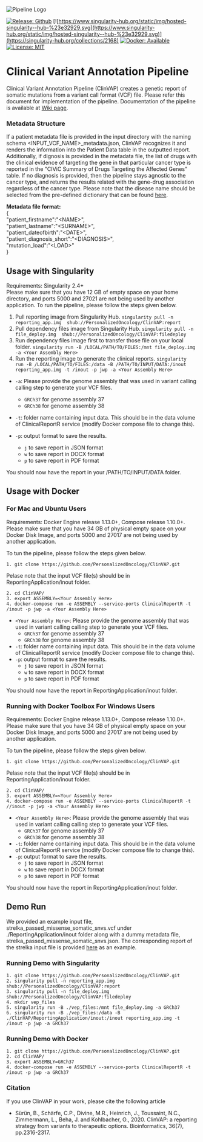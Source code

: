 ![Pipeline Logo](https://github.com/sbilge/ClinVAP/blob/master/doc/logo.jpeg)

[![Release: Github](https://img.shields.io/github/release/PersonalizedOncology/ClinicalReportingPipeline.svg)](https://github.com/PersonalizedOncology/ClinVAP/releases)
[![https://www.singularity-hub.org/static/img/hosted-singularity--hub-%23e32929.svg](https://www.singularity-hub.org/static/img/hosted-singularity--hub-%23e32929.svg)](https://singularity-hub.org/collections/2168)
[![Docker: Available](https://img.shields.io/badge/hosted-docker--hub-blue.svg)](https://cloud.docker.com/u/personalizedoncology/repository/list)
[![License: MIT](https://img.shields.io/badge/License-MIT-yellow.svg)](https://opensource.org/licenses/MIT)  

# Clinical Variant Annotation Pipeline

Clinical Variant Annotation Pipeline (ClinVAP) creates a genetic report of somatic mutations from a variant call format (VCF) file. Please refer this document for implementation of the pipeline. Documentation of the pipeline is available at [Wiki page](https://github.com/PersonalizedOncology/ClinVAP/wiki). 

### Metadata Structure
If a patient metadata file is provided in the input directory with the naming schema \<INPUT\_VCF\_NAME\>\_metadata.json, ClinVAP recognizes it and renders the information into the Patient Data table in the outputted report. Additionally, if dignosis is provided in the metadata file, the list of drugs with the clinical evidence of targeting the gene in that particular cancer type is reported in the "CIViC Summary of Drugs Targeting the Affected Genes" table. If no diagnosis is provided, then the pipeline stays agnostic to the cancer type, and returns the results related with the gene-drug association regardless of the cancer type. Please note that the disease name should be selected from the pre-defined dictionary that can be found [here](https://github.com/PersonalizedOncology/ClinVAP/blob/master/doc/disease_names_dictionary.txt).   

**Metadata file format:**  
\{  
"patient\_firstname":"\<NAME\>",  
"patient\_lastname":"\<SURNAME\>",  
"patient\_dateofbirth":"\<DATE\>",  
"patient\_diagnosis\_short":"\<DIAGNOSIS\>",  
"mutation\_load":"\<LOAD\>"  
\}  


## Usage with Singularity

Requirements: Singularity 2.4+  
Please make sure that you have 12 GB of empty space on your home directory, and ports 5000 and 27021 are not being used by another application.
To run the pipeline, please follow the steps given below. 

1. Pull reporting image from Singularity Hub.
 `singularity pull -n reporting_app.img  shub://PersonalizedOncology/ClinVAP:report` 
2. Pull dependency files image from Singularity Hub. 
`singularity pull -n file_deploy.img  shub://PersonalizedOncology/ClinVAP:filedeploy`
3. Run dependency files image first to transfer those file on your local folder. 
 `singularity run -B /LOCAL/PATH/TO/FILES:/mnt file_deploy.img -a <Your Assembly Here>`
4. Run the reporting image to generate the clinical reports. 
`singularity run -B /LOCAL/PATH/TO/FILES:/data -B /PATH/TO/INPUT/DATA:/inout reporting_app.img -t /inout -p jwp -a <Your Assembly Here>`


* `-a`: Please provide the genome assembly that was used in variant calling calling step to generate your VCF files. 
	* `GRCh37` for genome assembly 37 
	* `GRCh38` for genome assembly 38

* `-t`: folder name containing input data. This should be in the data volume of ClinicalReportR service (modify Docker compose file to change this).
* `-p`: output format to save the results.
	* `j` to save report in JSON format
	* `w` to save report in DOCX format
	* `p` to save report in PDF format

You should now have the report in your /PATH/TO/INPUT/DATA folder.

## Usage with Docker

### For Mac and Ubuntu Users

Requirements: Docker Engine release 1.13.0+, Compose release 1.10.0+.  
Please make sure that you have 34 GB of physical empty space on your Docker Disk Image, and ports 5000 and 27017 are not being used by another application.

To tun the pipeline, please follow the steps given below. 

```
1. git clone https://github.com/PersonalizedOncology/ClinVAP.git
```
Pelase note that the input VCF file(s) should be in ReportingApplication/inout folder.

```
2. cd ClinVAP/
3. export ASSEMBLY=<Your Assembly Here>
4. docker-compose run -e ASSEMBLY --service-ports ClinicalReportR -t /inout -p jwp -a <Your Assembly Here>

```
* `<Your Assembly Here>`: Please provide the genome assembly that was used in variant calling calling step to generate your VCF files. 
	* `GRCh37` for genome assembly 37 
	* `GRCh38` for genome assembly 38
* `-t`: folder name containing input data. This should be in the data volume of ClinicalReportR service (modify Docker compose file to change this).
* `-p`: output format to save the results.
	* `j` to save report in JSON format
	* `w` to save report in DOCX format
	* `p` to save report in PDF format

You should now have the report in ReportingApplication/inout folder.

### Running with Docker Toolbox For Windows Users 

Requirements: Docker Engine release 1.13.0+, Compose release 1.10.0+.  
Please make sure that you have 34 GB of physical empty space on your Docker Disk Image, and ports 5000 and 27017 are not being used by another application.

To tun the pipeline, please follow the steps given below. 

```
1. git clone https://github.com/PersonalizedOncology/ClinVAP.git
```
Pelase note that the input VCF file(s) should be in ReportingApplication/inout folder.

```
2. cd ClinVAP/
3. export ASSEMBLY=<Your Assembly Here>
4. docker-compose run -e ASSEMBLY --service-ports ClinicalReportR -t //inout -p jwp -a <Your Assembly Here>

```
* `<Your Assembly Here>`: Please provide the genome assembly that was used in variant calling calling step to generate your VCF files. 
	* `GRCh37` for genome assembly 37 
	* `GRCh38` for genome assembly 38
* `-t`: folder name containing input data. This should be in the data volume of ClinicalReportR service (modify Docker compose file to change this).
* `-p`: output format to save the results.
	* `j` to save report in JSON format
	* `w` to save report in DOCX format
	* `p` to save report in PDF format

You should now have the report in ReportingApplication/inout folder.

## Demo Run
We provided an example input file, strelka\_passed\_missense\_somatic\_snvs.vcf under ./ReportingApplication/inout folder along with a dummy metadata file, strelka\_passed\_missense\_somatic\_snvs.json. The corresponding report of the strelka input file is provided [here](https://github.com/PersonalizedOncology/ClinVAP/tree/master/doc/strelka_passed_missense_somatic_snvs.pdf) as an example. 

### Running Demo with Singularity
```
1. git clone https://github.com/PersonalizedOncology/ClinVAP.git
2. singularity pull -n reporting_app.img  shub://PersonalizedOncology/ClinVAP:report
3. singularity pull -n file_deploy.img  shub://PersonalizedOncology/ClinVAP:filedeploy
4. mkdir vep_files
5. singularity run -B ./vep_files:/mnt file_deploy.img -a GRCh37
6. singularity run -B ./vep_files:/data -B ./ClinVAP/ReportingApplication/inout:/inout reporting_app.img -t /inout -p jwp -a GRCh37

```
### Running Demo with Docker

```
1. git clone https://github.com/PersonalizedOncology/ClinVAP.git
2. cd ClinVAP/
3. export ASSEMBLY=GRCh37
4. docker-compose run -e ASSEMBLY --service-ports ClinicalReportR -t /inout -p jwp -a GRCh37

```
### Citation

If you use ClinVAP in your work, please cite the following article

* Sürün, B., Schärfe, C.P., Divine, M.R., Heinrich, J., Toussaint, N.C., Zimmermann, L., Beha, J. and Kohlbacher, O., 2020. ClinVAP: a reporting strategy from variants to therapeutic options. Bioinformatics, 36(7), pp.2316-2317.
